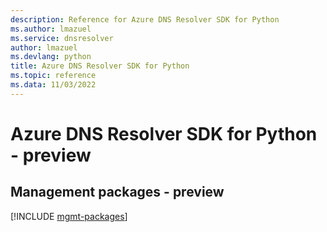 ```yaml
---
description: Reference for Azure DNS Resolver SDK for Python
ms.author: lmazuel
ms.service: dnsresolver
author: lmazuel
ms.devlang: python
title: Azure DNS Resolver SDK for Python
ms.topic: reference
ms.data: 11/03/2022
---
```

# Azure DNS Resolver SDK for Python - preview

## Management packages - preview
[!INCLUDE [mgmt-packages](dns-resolver-mgmt-index.md)]